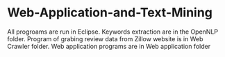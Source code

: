 Web-Application-and-Text-Mining
===============================
All progroams are run in Eclipse.
Keywords extraction are in the OpenNLP folder.
Program of grabing review data from Zillow website is in Web Crawler folder.
Web application programs are in Web application folder

